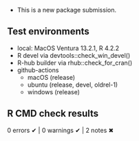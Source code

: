 * This is a new package submission.

## Test environments
* local: MacOS Ventura 13.2.1, R 4.2.2
* R devel via devtools::check_win_devel()
* R-hub builder via rhub::check_for_cran()
* github-actions
    * macOS (release)
    * ubuntu (release, devel, oldrel-1)
    * windows (release)

## R CMD check results

0 errors ✔ | 0 warnings ✔ | 2 notes ✖
